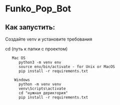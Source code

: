 # Funko_Pop_Bot
## Как запустить:


   Создайте venv и установите требования
   
   cd (путь к папки с проектом)
       
       Mac OS
          python3 -m venv env
          source env/bin/activate - for Unix or MacOS
          pip install -r requirements.txt
  
        Windows
          python -m venv venv
          venv\Scripts\activate
          cd "нужная дериктория"
          pip install -r requirements.txt 